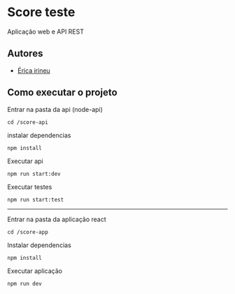 
# Score teste

Aplicação web e API REST 


## Autores

- [Érica irineu](https://www.github.com/irineuerica)



## Como executar o projeto

Entrar na pasta da api (node-api)
```bash: 
cd /score-api
```
instalar dependencias
```bash: 
npm install
```

Executar api
```bash: 
npm run start:dev
```

Executar testes
```bash: 
npm run start:test
```
___

Entrar na pasta da aplicação react 
```bash: 
cd /score-app
```

Instalar dependencias
```bash: 
npm install
```
Executar aplicação
```bash: 
npm run dev
```
